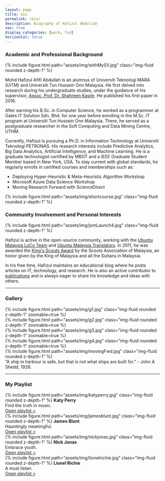 ```yaml
---
layout: page
title: bio
permalink: /bio/
description: Biography of Hafizul Abdullah
nav: true
display_categories: [work, fun]
horizontal: false
---
```


<h3 class="mt-4">Academic and Professional Background</h3>
<div class="row mt-3">
    <div class="col-sm mt-3 mt-md-0">
		{% include figure.html path="assets/img/withMySV.jpg" class="img-fluid rounded z-depth-1" %}
    </div>
    <div class="col-sm mt-3 mt-md-0">
		<p>Mohd Hafizul Afifi Abdullah is an alumnus of Universiti Teknologi MARA (UiTM) and Universiti Tun Hussein Onn Malaysia. He first delved into research during his undergraduate studies, under the guidance of his supervisor, <a href="https://scholar.google.com/citations?user=csGxD68AAAAJ">Assoc. Prof. Dr. Shahreen Kasim</a>. He published his first paper in 2016.</p>
		<p>After earning his B.Sc. in Computer Science, he worked as a programmer at Gates IT Solution Sdn. Bhd. for one year before enrolling in the M.Sc. IT program at Universiti Tun Hussein Onn Malaysia. There, he served as a postgraduate researcher in the Soft Computing and Data Mining Centre, UTHM.</p>
		<!-- <p>Due to his deep interest in business, he has co-founded food &amp; beverage business in 2014 and a printing business in 2016, before leaving the partnerships in 2018 to start his own IT-based business.</p> -->
    </div>
</div>

<div class="row mt-3">
    <div class="col-sm mt-3 mt-md-0">
		<p>Currently, Hafizul is pursuing a Ph.D. in Information Technology at Universiti Teknologi PETRONAS. His research interests include Predictive Analytics, Big Data Analytics, Artificial Intelligence, and Machine Learning. He is a graduate technologist certified by MBOT and a IEEE Graduate Student Member based in New York, USA. To stay current with global standards, he regularly enrolls in certified courses and memberships such as:</p>
		<ul>
			<li>Deploying Hyper-Heuristic &amp; Meta-Heuristic Algorithm Workshop</li>
			<li>Microsoft Azure Data Science Workshop</li>
			<li>Moving Research Forward with ScienceDirect</li>
		</ul>
    </div>
	<div class="col-sm mt-3 mt-md-0">
        {% include figure.html path="assets/img/shortcourse.jpg" class="img-fluid rounded z-depth-1" %}
    </div>
</div>

<h3 class="mt-4">Community Involvement and Personal Interests</h3>
<div class="row mt-3">
    <div class="col-sm mt-3 mt-md-0">
        {% include figure.html path="assets/img/jomLaunch4.jpg" class="img-fluid rounded z-depth-1" %}
    </div>
    <div class="col-sm mt-3 mt-md-0">
        <p>Hafizul is active in the open-source community, working with the <a href="https://launchpad.net/~ubuntu-my" target="_blank">Ubuntu Malaysia LoCo Team</a> and <a href="https://launchpad.net/~ms-translators" target="_blank">Ubuntu Malaysia Translators</a>. In 2011, he was awarded the <a href="https://en.wikipedia.org/wiki/King%27s_Scout_(Scouts_Association_of_Malaysia)" target="_blank">King's Scouts Award</a> by the Scouts Association of Malaysia, an honor given by the King of Malaysia and all the Sultans in Malaysia.</p>
		<p>In his free time, Hafizul maintains an educational blog where he posts articles on IT, technology, and research. He is also an active contributor to <a href="/publications/">publications</a> and is always eager to share his knowledge and ideas with others.</p>
    </div>
</div>

<hr>
<h3 class="mt-4">Gallery</h3>
<div class="row mt-3">
    <div class="col-sm mt-3 mt-md-0">
        {% include figure.html path="assets/img/g1.jpg" class="img-fluid rounded z-depth-1" zoomable=true %}
    </div>
    <div class="col-sm mt-3 mt-md-0">
        {% include figure.html path="assets/img/g2.jpg" class="img-fluid rounded z-depth-1" zoomable=true %}
    </div>
    <div class="col-sm mt-3 mt-md-0">
        {% include figure.html path="assets/img/g3.jpg" class="img-fluid rounded z-depth-1" zoomable=true %}
    </div>
    <div class="col-sm mt-3 mt-md-0">
        {% include figure.html path="assets/img/g4.jpg" class="img-fluid rounded z-depth-1" zoomable=true %}
    </div>
</div>

<div class="row">
    <div class="col-sm mt-3 mt-md-0">
        {% include figure.html path="assets/img/movingFwd.jpg" class="img-fluid rounded z-depth-1" %}
    </div>
</div>
<div class="caption">
    “A ship in harbour is safe, but that is not what ships are built for.” - John A Shedd, 1928.
</div>

<hr>
<h3 class="mt-4">My Playlist</h3>
<div class="row mt-3">
    <div class="col-sm mt-3 mt-md-0">
        {% include figure.html path="assets/img/katyperry.jpg" class="img-fluid rounded z-depth-1" %}
		<b>Katy Perry</b><br>Find the truth in music.<br><a href="https://youtu.be/Um7pMggPnug">Open playlist ></a>
    </div>
    <div class="col-sm mt-3 mt-md-0">
        {% include figure.html path="assets/img/jamesblunt.jpg" class="img-fluid rounded z-depth-1" %}
		<b>James Blunt</b><br>Hauntingly meaningful.<br><a href="https://youtu.be/uWeqeQkjLto">Open playlist ></a>
    </div>
    <div class="col-sm mt-3 mt-md-0">
        {% include figure.html path="assets/img/nickjonas.jpg" class="img-fluid rounded z-depth-1" %}
		<b>Nick Jonas</b><br>Embrace youth.<br><a href="https://youtu.be/5KNEZJ6KkLI">Open playlist ></a>
    </div>
    <div class="col-sm mt-3 mt-md-0">
        {% include figure.html path="assets/img/lionelrichie.jpg" class="img-fluid rounded z-depth-1" %}
		<b>Lionel Richie</b><br>A must listen.<br><a href="https://youtu.be/efBUYErUOHQ">Open playlist ></a>
    </div>
</div>
